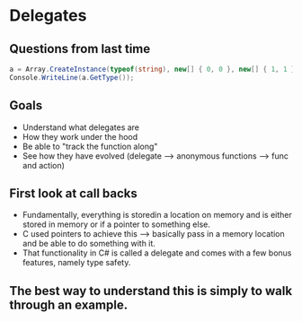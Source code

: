 # Delegates

## Questions from last time
```C#
a = Array.CreateInstance(typeof(string), new[] { 0, 0 }, new[] { 1, 1 });
Console.WriteLine(a.GetType());
```

## Goals
- Understand what delegates are
- How they work under the hood
- Be able to "track the function along"
- See how they have evolved (delegate --> anonymous functions --> func and action)

## First look at call backs
- Fundamentally, everything is storedin a location on memory and is either stored in memory or if a pointer to something else.
- C used pointers to achieve this --> basically pass in a memory location and be able to do something with it.
- That functionality in C# is called a delegate and comes with a few bonus features, namely type safety.


## The best way to understand this is simply to walk through an example.